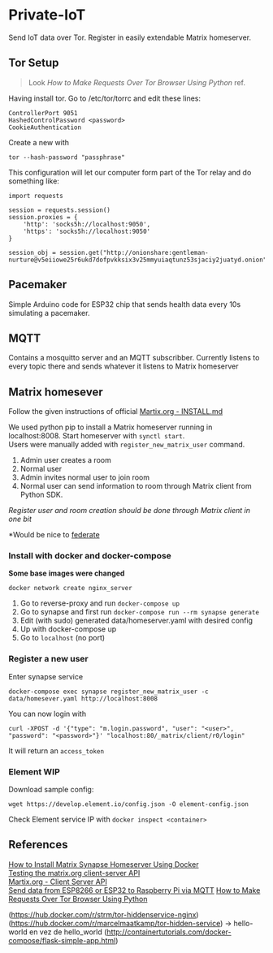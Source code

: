 Private-IoT
===

Send IoT data over Tor. Register in easily extendable Matrix homeserver.

## Tor Setup
> Look _How to Make Requests Over Tor Browser Using Python_ ref.

Having install tor. Go to /etc/tor/torrc and edit these lines:
```
ControllerPort 9051
HashedControlPassword <password>
CookieAuthentication
```
Create a new <password> with
```
tor --hash-password "passphrase"
```
This configuration will let our computer form part of the Tor relay and do something like:

```
import requests

session = requests.session()
session.proxies = {
    'http': 'socks5h://localhost:9050',
    'https': 'socks5h://localhost:9050'
}

session_obj = session.get("http://onionshare:gentleman-nurture@v5eiiowe25r6ukd7dofpvkksix3v25mmyuiaqtunz53sjaciy2juatyd.onion")

```

## Pacemaker
Simple Arduino code for ESP32 chip that sends health data every 10s simulating a pacemaker.

## MQTT
Contains a mosquitto server and an MQTT subscribber. Currently listens to every topic there and sends whatever it listens to Matrix homeserver


## Matrix homesever

Follow the given instructions of official [Martix.org - INSTALL.md](https://github.com/matrix-org/synapse/blob/master/INSTALL.md)

We used python pip to install a Matrix homeserver running in localhost:8008. 
Start homeserver with `synctl start`.  
Users were manually added with `register_new_matrix_user` command.  
1. Admin user creates a room
2. Normal user
3. Admin invites normal user to join room
4. Normal user can send information to room through Matrix client from Python SDK.

*Register user and room creation should be done through Matrix client in one bit*

*Would be nice to [federate](https://github.com/matrix-org/synapse/blob/master/docs/federate.md)

### Install with docker and docker-compose
**Some base images were changed**


```
docker network create nginx_server
```

1. Go to reverse-proxy and run `docker-compose up`
2. Go to synapse and first run `docker-compose run --rm synapse generate`
3. Edit (with sudo) generated data/homeserver.yaml with desired config
4. Up with docker-compose up
5. Go to `localhost` (no port)

### Register a new user
Enter synapse service
```
docker-compose exec synapse register_new_matrix_user -c data/homesever.yaml http://localhost:8008
```

You can now login with

```curl
curl -XPOST -d '{"type": "m.login.password", "user": "<user>", "password": "<password>"}' "localhost:80/_matrix/client/r0/login"
```
It will return an `access_token`


### Element WIP
Download sample config:
```
wget https://develop.element.io/config.json -O element-config.json
```
Check Element service IP with `docker inspect <container>`

## References
[How to Install Matrix Synapse Homeserver Using Docker](https://linuxhandbook.com/install-matrix-synapse-docker/)  
[Testing the matrix.org client-server API](https://gist.github.com/RickCogley/69f430d4418ae5498e8febab44d241c9)  
[Martix.org - Client Server API](https://matrix.org/docs/guides/client-server-api)  
[Send data from ESP8266 or ESP32 to Raspberry Pi via MQTT](https://diyi0t.com/microcontroller-to-raspberry-pi-wifi-mqtt-communication/)
[How to Make Requests Over Tor Browser Using Python](https://hackernoon.com/how-to-make-requests-over-tor-browser-using-python-zp153ur0)

(https://hub.docker.com/r/strm/tor-hiddenservice-nginx)
(https://hub.docker.com/r/marcelmaatkamp/tor-hidden-service) -> hello-world en vez de hello_world
(http://containertutorials.com/docker-compose/flask-simple-app.html)
